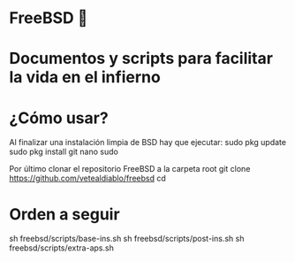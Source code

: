 # FreeBSD 

Documentos y scripts para facilitar la vida en el infierno
==========================================================

¿Cómo usar?
========

Al finalizar una instalación limpia de BSD hay que ejecutar:
sudo pkg update
sudo pkg install git nano sudo

Por último clonar el repositorio FreeBSD a la carpeta root
git clone https://github.com/vetealdiablo/freebsd
cd

Orden a seguir
========
sh freebsd/scripts/base-ins.sh
sh freebsd/scripts/post-ins.sh
sh freebsd/scripts/extra-aps.sh
